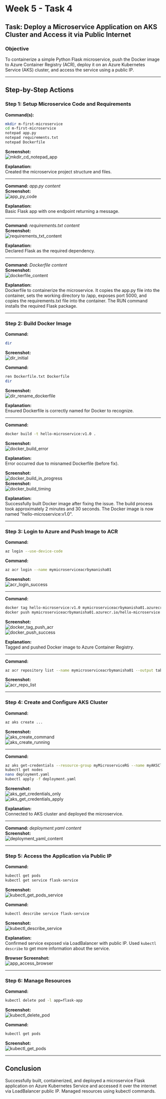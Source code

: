 
# Week 5 - Task 4

## Task: Deploy a Microservice Application on AKS Cluster and Access it via Public Internet

### Objective
To containerize a simple Python Flask microservice, push the Docker image to Azure Container Registry (ACR), deploy it on an Azure Kubernetes Service (AKS) cluster, and access the service using a public IP.

---

## Step-by-Step Actions

### Step 1: Setup Microservice Code and Requirements

**Command(s):**

```bash
mkdir m-first-microservice
cd m-first-microservice
notepad app.py
notepad requirements.txt
notepad Dockerfile
```

**Screenshot:**  
![mkdir_cd_notepad_app](Images/imagestask4/mkdir_cd_notepad_app.png)

**Explanation:**  
Created the microservice project structure and files.

---

**Command:** *app.py content*  
**Screenshot:**  
![app_py_code](Images/imagestask4/app_py_code.png)

**Explanation:**  
Basic Flask app with one endpoint returning a message.

---

**Command:** *requirements.txt content*  
**Screenshot:**  
![requirements_txt_content](Images/imagestask4/requirements_txt_content.png)

**Explanation:**  
Declared Flask as the required dependency. 

---

**Command:** *Dockerfile content*  
**Screenshot:**  
![dockerfile_content](Images/imagestask4/dockerfile_content.png)

**Explanation:**  
Dockerfile to containerize the microservice. It copies the app.py file into the container, sets the working directory to /app, exposes port 5000, and copies the requirements.txt file into the container. The RUN command installs the required Flask package.

---

### Step 2: Build Docker Image

**Command:**

```bash
dir
```

**Screenshot:**  
![dir_initial](Images/imagestask4/dir_initial.png)

**Command:**

```bash
ren Dockerfile.txt Dockerfile
dir
```

**Screenshot:**  
![dir_rename_dockerfile](Images/imagestask4/dir_rename_dockerfile.png)

**Explanation:**  
Ensured Dockerfile is correctly named for Docker to recognize. 

---

**Command:**

```bash
docker build -t hello-microservice:v1.0 .
```

**Screenshot:**  
![docker_build_error](Images/imagestask4/docker_build_error.png)

**Explanation:**  
Error occurred due to misnamed Dockerfile (before fix). 

**Screenshot:**  
![docker_build_in_progress](Images/imagestask4/docker_build_in_progress.png)  
**Screenshot:**  
![docker_build_timing](Images/imagestask4/docker_build_timing.png)

**Explanation:**  
Successfully built Docker image after fixing the issue. The build process took approximately 2 minutes and 30 seconds. The Docker image is now named "hello-microservice:v1.0". 

---

### Step 3: Login to Azure and Push Image to ACR

**Command:**

```bash
az login --use-device-code
```


**Command:**

```bash
az acr login --name mymicroserviceacrbymanisha01
```

**Screenshot:**  
![acr_login_success](Images/imagestask4/acr_login_success.png)

---

**Command:**

```bash
docker tag hello-microservice:v1.0 mymicroserviceacrbymanisha01.azurecr.io/hello-microservice:v1.0
docker push mymicroserviceacrbymanisha01.azurecr.io/hello-microservice:v1.0
```

**Screenshot:**  
![docker_tag_push_acr](Images/imagestask4/docker_tag_push_acr.png)  
![docker_push_success](Images/imagestask4/docker_push_success.png)

**Explanation:**  
Tagged and pushed Docker image to Azure Container Registry. 

---

**Command:**

```bash
az acr repository list --name mymicroserviceacrbymanisha01 --output table
```

**Screenshot:**  
![acr_repo_list](Images/imagestask4/acr_repo_list.png)

---

### Step 4: Create and Configure AKS Cluster

**Command:**

```bash
az aks create ...
```

**Screenshot:**  
![aks_create_command](Images/imagestask4/aks_create_command.png)  
![aks_create_running](Images/imagestask4/aks_create_running.png)

---

**Command:**

```bash
az aks get-credentials --resource-group myMicroserviceRG --name myAKSCluster
kubectl get nodes
nano deployment.yaml
kubectl apply -f deployment.yaml
```

**Screenshot:**  
![aks_get_credentials_only](Images/imagestask4/aks_get_credentials_only.png)  
![aks_get_credentials_apply](Images/imagestask4/aks_get_credentials_apply.png)

**Explanation:**  
Connected to AKS cluster and deployed the microservice. 

---

**Command:** *deployment.yaml content*  
**Screenshot:**  
![deployment_yaml_content](Images/imagestask4/deployment_yaml_content.png)

---

### Step 5: Access the Application via Public IP

**Command:**

```bash
kubectl get pods
kubectl get service flask-service
```

**Screenshot:**  
![kubectl_get_pods_service](Images/imagestask4/kubectl_get_pods_service.png)

**Command:**

```bash
kubectl describe service flask-service
```

**Screenshot:**  
![kubectl_describe_service](Images/imagestask4/kubectl_describe_service.png)

**Explanation:**  
Confirmed service exposed via LoadBalancer with public IP. Used `kubectl describe` to get more information about the service. 

**Browser Screenshot:**  
![app_access_browser](Images/imagestask4/app_access_browser.png)

---

### Step 6: Manage Resources

**Command:**

```bash
kubectl delete pod -l app=flask-app
```

**Screenshot:**  
![kubectl_delete_pod](Images/imagestask4/kubectl_delete_pod.png)

**Command:**

```bash
kubectl get pods
```

**Screenshot:**  
![kubectl_get_pods](Images/imagestask4/kubectl_get_pods.png)

---

## Conclusion

Successfully built, containerized, and deployed a microservice Flask application on Azure Kubernetes Service and accessed it over the internet via LoadBalancer public IP. Managed resources using kubectl commands. 

